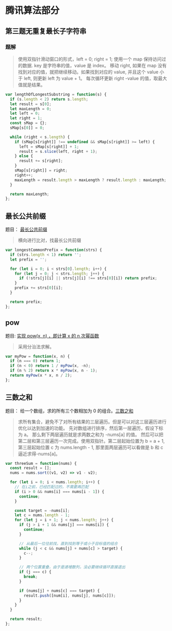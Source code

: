 # 腾讯算法部分

## 第三题无重复最长子字符串

### 题解

> 使用双指针滑动窗口的形式，left = 0; right = 1; 使用一个 map 保持访问过的数据. key 是字符串的值，value 是 index。 移动 right, 如果在 map 没有找到对应的值，就把继续移动。如果找到对应的 value, 并且这个 value 小于 left, 则更新 left 为 value + 1。 每次循环更新 right -value 的值，取最大值就是结果。

```javascript
var lengthOfLongestSubstring = function(s) {
  if (s.length < 2) return s.length;
  let result = s[0];
  let maxLength = 0;
  let left = 0;
  let right = 1;
  const sMap = {};
  sMap[s[0]] = 0;

  while (right < s.length) {
    if (sMap[s[right]] !== undefined && sMap[s[right]] >= left) {
      left = sMap[s[right]] + 1;
      result = s.slice(left, right + 1);
    } else {
      result += s[right];
    }
    sMap[s[right]] = right;
    right++;
    maxLength = result.length > maxLength ? result.length : maxLength;
  }

  return maxLength;
};
```

## 最长公共前缀

题目： [最长公共前缀](https://leetcode-cn.com/problems/longest-common-prefix/)

> 横向进行比对，找最长公共前缀

```javascript
var longestCommonPrefix = function(strs) {
  if (strs.length < 1) return '';
  let prefix = '';

  for (let i = 0; i < strs[0].length; i++) {
    for (let j = 0; j < strs.length; j++) {
      if (!strs[j][i] || strs[j][i] !== strs[0][i]) return prefix;
    }
    prefix += strs[0][i];
  }

  return prefix;
};
```

## pow

题目: [实现 pow(x, n) ，即计算 x 的 n 次幂函数](https://leetcode-cn.com/problems/powx-n/)

> 采用分治法求解。

```javascript
var myPow = function(x, n) {
  if (n === 0) return 1;
  if (n < 0) return 1 / myPow(x, -n);
  if (n % 2) return x * myPow(x, n - 1);
  return myPow(x * x, n / 2);
};
```

## 三数之和

题目： 给一个数组，求的所有三个数相加为 0 的组合。[三数之和](https://leetcode-cn.com/problems/3sum/)

> 求所有集合，避免不了对所有结果的三层遍历。但是可以对这三层遍历进行优化以达到加速的功能。 先对数组进行排序，然后第一层遍历，假设下标为 a。 那么剩下两层遍历就是求两数之和为 -nums[a] 的值。 然后可以把第二层和第三层遍历一次完成。使用双指针。第二层起始位置为 b = a + 1, 第三层起始位置 c 为 nums.length - 1, 那里面两层遍历可以看做是 b 和 c 逼近求得-nums[a]。

```javascript
var threeSum = function(nums) {
  const result = [];
  nums = nums.sort((v1, v2) => v1 - v2);

  for (let i = 0; i < nums.length; i++) {
    // 在i之前，已经匹配过的，不需要再匹配
    if (i > 0 && nums[i] === nums[i - 1]) {
      continue;
    }

    const target = -nums[i];
    let c = nums.length - 1;
    for (let j = i + 1; j < nums.length; j++) {
      if (j > i + 1 && nums[j] === nums[i]) {
        continue;
      }

      // 从最后一位往前找，直到找到等于或小于目标值的组合
      while (j < c && nums[j] + nums[c] > target) {
        c--;
      }

      // 两个位置重叠，由于是递增数列，没必要继续循环直接退出
      if (j === c) {
        break;
      }

      if (nums[j] + nums[c] === target) {
        result.push([num[i], nums[j], nums[c]]);
      }
    }
  }

  return result;
};
```

